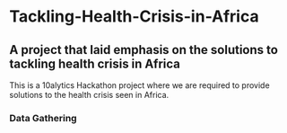 # Tackling-Health-Crisis-in-Africa
## A project that laid emphasis on the solutions to tackling health crisis in Africa 
This is a 10alytics Hackathon project where we are required to provide solutions to the health crisis seen in Africa. 
### Data Gathering
